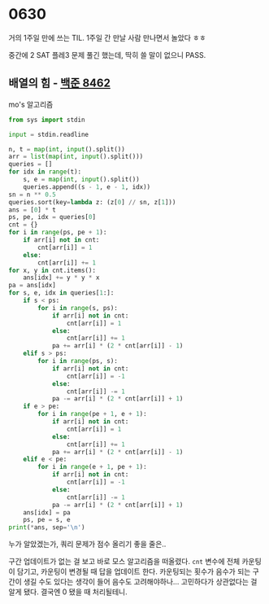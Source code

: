 # 0630

거의 1주일 만에 쓰는 TIL. 1주일 간 만날 사람 만나면서 놀았다 ㅎㅎ

중간에 2 SAT 플레3 문제 풀긴 했는데, 딱히 쓸 말이 없으니 PASS.



## 배열의 힘 - [백준 8462](https://www.acmicpc.net/problem/8462)

mo's 알고리즘

```python
from sys import stdin

input = stdin.readline

n, t = map(int, input().split())
arr = list(map(int, input().split()))
queries = []
for idx in range(t):
    s, e = map(int, input().split())
    queries.append((s - 1, e - 1, idx))
sn = n ** 0.5
queries.sort(key=lambda z: (z[0] // sn, z[1]))
ans = [0] * t
ps, pe, idx = queries[0]
cnt = {}
for i in range(ps, pe + 1):
    if arr[i] not in cnt:
        cnt[arr[i]] = 1
    else:
        cnt[arr[i]] += 1
for x, y in cnt.items():
    ans[idx] += y * y * x
pa = ans[idx]
for s, e, idx in queries[1:]:
    if s < ps:
        for i in range(s, ps):
            if arr[i] not in cnt:
                cnt[arr[i]] = 1
            else:
                cnt[arr[i]] += 1
            pa += arr[i] * (2 * cnt[arr[i]] - 1)
    elif s > ps:
        for i in range(ps, s):
            if arr[i] not in cnt:
                cnt[arr[i]] = -1
            else:
                cnt[arr[i]] -= 1
            pa -= arr[i] * (2 * cnt[arr[i]] + 1)
    if e > pe:
        for i in range(pe + 1, e + 1):
            if arr[i] not in cnt:
                cnt[arr[i]] = 1
            else:
                cnt[arr[i]] += 1
            pa += arr[i] * (2 * cnt[arr[i]] - 1)
    elif e < pe:
        for i in range(e + 1, pe + 1):
            if arr[i] not in cnt:
                cnt[arr[i]] = -1
            else:
                cnt[arr[i]] -= 1
            pa -= arr[i] * (2 * cnt[arr[i]] + 1)
    ans[idx] = pa
    ps, pe = s, e
print(*ans, sep='\n')
```

누가 알았겠는가, 쿼리 문제가 점수 올리기 좋을 줄은..

구간 업데이트가 없는 걸 보고 바로 모스 알고리즘을 떠올렸다. `cnt` 변수에 전체 카운팅이 담기고, 카운팅이 변경될 때 답을 업데이트 한다. 카운팅되는 횟수가 음수가 되는 구간이 생길 수도 있다는 생각이 들어 음수도 고려해야하나... 고민하다가 상관없다는 걸 알게 됐다. 결국엔 0 됐을 때 처리될테니.